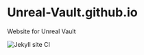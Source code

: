 # Unreal-Vault.github.io
Website for Unreal Vault

![Jekyll site CI](https://github.com/Unreal-Vault/Unreal-Vault.github.io/workflows/Jekyll%20site%20CI/badge.svg)
